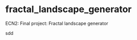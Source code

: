 fractal_landscape_generator
===========================

ECN2: Final project: Fractal landscape generator

sdd
